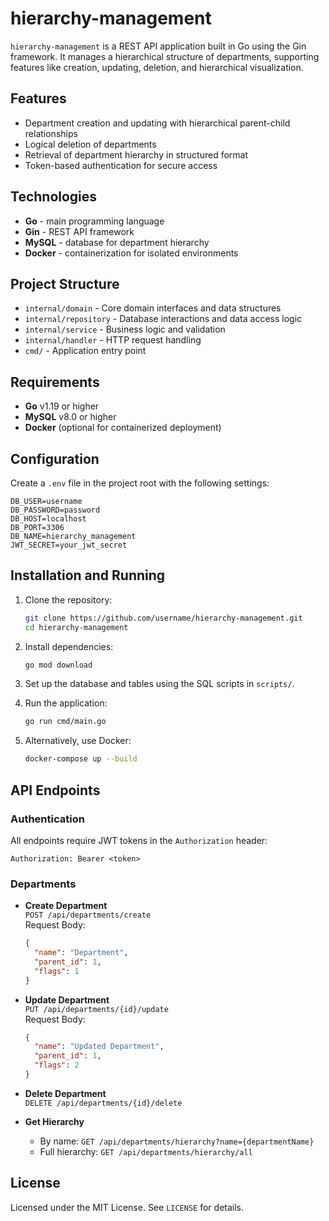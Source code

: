 
# hierarchy-management

`hierarchy-management` is a REST API application built in Go using the Gin framework. It manages a hierarchical structure of departments, supporting features like creation, updating, deletion, and hierarchical visualization.

## Features

- Department creation and updating with hierarchical parent-child relationships
- Logical deletion of departments
- Retrieval of department hierarchy in structured format
- Token-based authentication for secure access

## Technologies

- **Go** - main programming language
- **Gin** - REST API framework
- **MySQL** - database for department hierarchy
- **Docker** - containerization for isolated environments

## Project Structure

- `internal/domain` - Core domain interfaces and data structures
- `internal/repository` - Database interactions and data access logic
- `internal/service` - Business logic and validation
- `internal/handler` - HTTP request handling
- `cmd/` - Application entry point

## Requirements

- **Go** v1.19 or higher
- **MySQL** v8.0 or higher
- **Docker** (optional for containerized deployment)

## Configuration

Create a `.env` file in the project root with the following settings:

```plaintext
DB_USER=username
DB_PASSWORD=password
DB_HOST=localhost
DB_PORT=3306
DB_NAME=hierarchy_management
JWT_SECRET=your_jwt_secret
```

## Installation and Running

1. Clone the repository:

    ```bash
    git clone https://github.com/username/hierarchy-management.git
    cd hierarchy-management
    ```

2. Install dependencies:

    ```bash
    go mod download
    ```

3. Set up the database and tables using the SQL scripts in `scripts/`.

4. Run the application:

    ```bash
    go run cmd/main.go
    ```

5. Alternatively, use Docker:

    ```bash
    docker-compose up --build
    ```

## API Endpoints

### Authentication

All endpoints require JWT tokens in the `Authorization` header:

```
Authorization: Bearer <token>
```

### Departments

- **Create Department**  
    `POST /api/departments/create`  
    Request Body:
    ```json
    {
      "name": "Department",
      "parent_id": 1,
      "flags": 1
    }
    ```
    
- **Update Department**  
    `PUT /api/departments/{id}/update`  
    Request Body:
    ```json
    {
      "name": "Updated Department",
      "parent_id": 1,
      "flags": 2
    }
    ```

- **Delete Department**  
    `DELETE /api/departments/{id}/delete`

- **Get Hierarchy**  
    - By name: `GET /api/departments/hierarchy?name={departmentName}`
    - Full hierarchy: `GET /api/departments/hierarchy/all`

## License

Licensed under the MIT License. See `LICENSE` for details.
